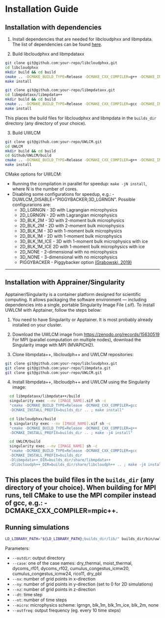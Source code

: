 # Installation Guide

## Installation with dependencies

1. Install dependencies that are needed for libcloudphxx and libmpdata. The list of dependencies can be found [here](https://github.com/AgnieszkaMakulska/libcloudphxx/blob/docs/docs/Installation_guide.md).

2. Build libcloudphxx and libmpdataxx

```bash
git clone git@github.com:your-repo/libcloudphxx.git
cd libcloudphxx
mkdir build && cd build
cmake .. -DCMAKE_BUILD_TYPE=Release -DCMAKE_CXX_COMPILER=g++ -DCMAKE_INSTALL_PREFIX=builds_dir
make install
```

```bash
git clone git@github.com:your-repo/libmpdataxx.git
cd libmpdataxx/libmpdata++
mkdir build && cd build
cmake .. -DCMAKE_BUILD_TYPE=Release -DCMAKE_CXX_COMPILER=gcc -DCMAKE_INSTALL_PREFIX=builds_dir
make install
```
This places the build files for libcloudphxx and libmpdata in the `builds_dir` directory (any directory of your choice).

3. Build UWLCM

```bash
git clone git@github.com:your-repo/UWLCM.git
cd UWLCM
mkdir build && cd build
cd Github/UWLCM/build
cmake .. -DCMAKE_BUILD_TYPE=Release -DCMAKE_CXX_COMPILER=g++ -DCMAKE_INSTALL_PREFIX=builds_dir -Dlibmpdata++_DIR=builds_dir/share/libmpdata++ -Dlibcloudph++_DIR=builds_dir/share/libcloudph++
make install
```

CMake options for UWLCM:
- Running the compilation in parallel for speedup: `make -jN install`, where N is the number of cores.
- Disabling some configurations for speedup, e.g.: -DUWLCM_DISABLE="PIGGYBACKER;3D_LGRNGN". Possible configurarions are:
    - 3D_LGRNGN - 3D with Lagrangian microphysics
    - 2D_LGRNGN - 2D with Lagrangian microphysics
    - 3D_BLK_2M - 3D with 2-moment bulk microphysics
    - 2D_BLK_2M - 2D with 2-moment bulk microphysics
    - 3D_BLK_1M - 3D with 1-moment bulk microphysics
    - 2D_BLK_1M - 2D with 1-moment bulk microphysics
    - 3D_BLK_1M_ICE - 3D with 1-moment bulk microphysics with ice
    - 2D_BLK_1M_ICE 2D with 1-moment bulk microphysics with ice
    - 2D_NONE - 2-dimensional with no microphysics
    - 3D_NONE - 3-dimensional with no microphysics
    - PIGGYBACKER - Piggybacker option [(Grabowski, 2019)](https://adgeo.copernicus.org/articles/49/105/2019/)
---

## Installation with Apprainer/Singularity
Apptainer/Singularity is a container platform designed for scientific computing. It allows packaging the software environment — including dependencies into a single, portable Singularity Image File (.sif). To install UWLCM with Apptainer, follow the steps below:

1. You need to have Singularity or Apptainer. It is most probably already installed on your cluster.

2. Download the UWLCM image from
https://zenodo.org/records/15630519  
For MPI (parallel computation on multiple nodes), download the Singularity image with MPI (MVAPICH2).

3. Clone libmpdata++, libcloudph++ and UWLCM repositories:
```bash
git clone git@github.com:your-repo/libcloudphxx.git
git clone git@github.com:your-repo/libmpdata.git
git clone git@github.com:your-repo/UWLCM.git
```

4. Install libmpdata++, libcloudph++ and UWLCM using the Singularity image:

```bash
  cd libmpdataxx/libmpdata++/build
  singularity exec --nv [IMAGE_NAME].sif sh -c
  "cmake -DCMAKE_BUILD_TYPE=Release -DCMAKE_CXX_COMPILER=gcc
  -DCMAKE_INSTALL_PREFIX=builds_dir .. ; make install"
```
```bash
  cd libcloudphxx/build
  $ singularity exec --nv [IMAGE_NAME].sif sh -c
  "cmake -DCMAKE_BUILD_TYPE=Release -DCMAKE_CXX_COMPILER=g++
  -DCMAKE_INSTALL_PREFIX=builds_dir .. ; make -j4 install"
```
```bash
  cd UWLCM/build
  singularity exec --nv [IMAGE_NAME] sh -c
  "cmake -DCMAKE_BUILD_TYPE=Release -DCMAKE_CXX_COMPILER=gcc
  -DCMAKE_INSTALL_PREFIX=builds_dir
  -Dlibmpdata++_DIR=builds_dir/share/libmpdata++
  -Dlibcloudph++_DIR=builds_dir/share/libcloudph++ .. ; make -j4 install" 
```
This places the build files in the `builds_dir` (any directory of your choice).
When building for MPI runs, tell CMake to use the MPI compiler instead of gcc, e.g.:
-DCMAKE_CXX_COMPILER=mpic++.
---

## Running simulations

```bash
LD_LIBRARY_PATH="${LD_LIBRARY_PATH};builds_dir/lib/" builds_dir/bin/uwlcm --outdir=output_dir --case=moist_thermal --nx=50 --ny=0 --nz=50 --dt=0.1 --nt=50 --micro=lgrngn --outfreq=10
```

Parameters:
- `--outdir`: output directory
- `--case`: one of the case names: dry_thermal, moist_thermal, dycoms_rf01, dycoms_rf02, cumulus_congestus_icmw20, cumulus_congestus_icmw24, rico11, dry_pbl
- `--nx`: number of grid points in x-direction
- `--ny`: number of grid points in y-direction (set to 0 for 2D simulations)
- `--nz`: number of grid points in z-direction
- `--dt`: time step
- `--nt`: number of time steps
- `--micro`: microphysics scheme: lgrngn, blk_1m, blk_1m_ice, blk_2m, none
- `--outfreq`: output frequency (eg. every 10 time steps)